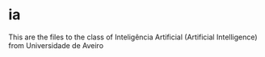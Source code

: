 # ia

This are the files to the class of Inteligência Artificial (Artificial Intelligence) from Universidade de Aveiro
